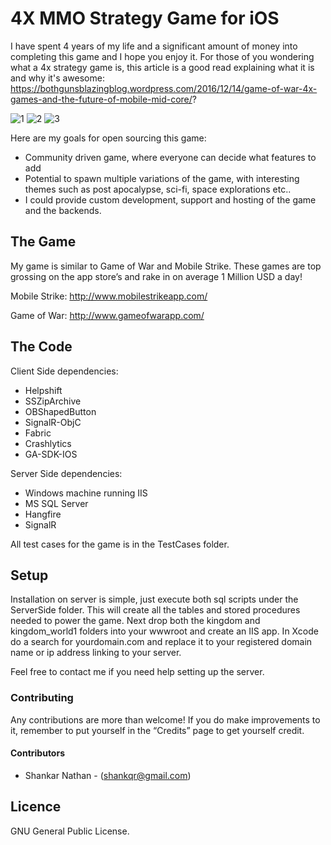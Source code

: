 # 4X MMO Strategy Game for iOS

I have spent 4 years of my life and a significant amount of money into completing this game and I hope you enjoy it.
For those of you wondering what a 4x strategy game is, this article is a good read explaining what it is and why it's awesome: https://bothgunsblazingblog.wordpress.com/2016/12/14/game-of-war-4x-games-and-the-future-of-mobile-mid-core/?

![1](https://user-images.githubusercontent.com/3216424/27571005-10f73774-5b35-11e7-9a84-c0b720280fc1.jpeg) ![2](https://user-images.githubusercontent.com/3216424/27571006-1127fada-5b35-11e7-9878-17f412dcc03f.jpeg) ![3](https://user-images.githubusercontent.com/3216424/27571007-115beae8-5b35-11e7-9356-fe3b9ba223a6.jpeg)

Here are my goals for open sourcing this game:

* Community driven game, where everyone can decide what features to add
* Potential to spawn multiple variations of the game, with interesting themes such as post apocalypse, sci-fi, space explorations etc..
* I could provide custom development, support and hosting of the game and the backends.

## The Game

My game is similar to Game of War and Mobile Strike. These games are top grossing on the app store’s and rake in on average 1 Million USD a day!

Mobile Strike:
http://www.mobilestrikeapp.com/

Game of War:
http://www.gameofwarapp.com/


## The Code

Client Side dependencies:

* Helpshift
* SSZipArchive
* OBShapedButton
* SignalR-ObjC
* Fabric
* Crashlytics
* GA-SDK-IOS

Server Side dependencies:

* Windows machine running IIS
* MS SQL Server
* Hangfire
* SignalR

All test cases for the game is in the TestCases folder.

## Setup

Installation on server is simple, just execute both sql scripts under the ServerSide folder. This will create all the tables and stored procedures needed to power the game. Next drop both the kingdom and kingdom_world1 folders into your wwwroot and create an IIS app. In Xcode do a search for yourdomain.com and replace it to your registered domain name or ip address linking to your server.

Feel free to contact me if you need help setting up the server.


### Contributing

Any contributions are more than welcome! If you do make improvements to it, remember to put yourself in the “Credits” page to get yourself credit.

#### Contributors

* Shankar Nathan - (shankqr@gmail.com)


## Licence

GNU General Public License.
